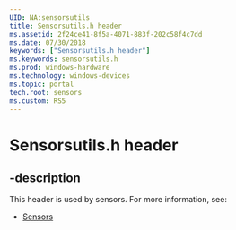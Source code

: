 ```yaml
---
UID: NA:sensorsutils
title: Sensorsutils.h header
ms.assetid: 2f24ce41-8f5a-4071-883f-202c58f4c7dd
ms.date: 07/30/2018
keywords: ["Sensorsutils.h header"]
ms.keywords: sensorsutils.h
ms.prod: windows-hardware
ms.technology: windows-devices
ms.topic: portal
tech.root: sensors
ms.custom: RS5
---
```


# Sensorsutils.h header


## -description


This header is used by sensors. For more information, see:

- [Sensors](../_sensors/index.md)
